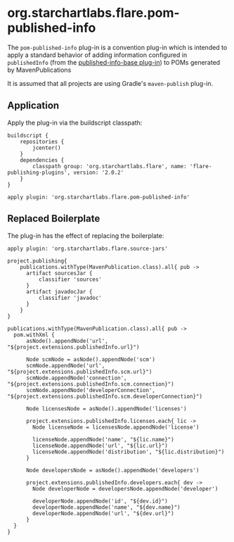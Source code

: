 # org.starchartlabs.flare.pom-published-info

The `pom-published-info` plug-in is a convention plug-in which is intended to apply a standard behavior of adding information configured in `publishedInfo` (from the [published-info-base plug-in](published-info-base.md)) to POMs generated by MavenPublications

It is assumed that all projects are using Gradle's `maven-publish` plug-in.

## Application

Apply the plug-in via the buildscript classpath:

```
buildscript {
    repositories {
        jcenter()
    }
    dependencies {
        classpath group: 'org.starchartlabs.flare', name: 'flare-publishing-plugins', version: '2.0.2'
    }
}

apply plugin: 'org.starchartlabs.flare.pom-published-info'
```

## Replaced Boilerplate

The plug-in has the effect of replacing the boilerplate:

```
apply plugin: 'org.starchartlabs.flare.source-jars'

project.publishing{
    publications.withType(MavenPublication.class).all{ pub ->
      artifact sourcesJar {
          classifier 'sources'
      }
      artifact javadocJar {
          classifier 'javadoc'
      }
    }
}

publications.withType(MavenPublication.class).all{ pub ->
  pom.withXml {
      asNode().appendNode('url', "${project.extensions.publishedInfo.url}")

      Node scmNode = asNode().appendNode('scm')
      scmNode.appendNode('url', "${project.extensions.publishedInfo.scm.url}")
      scmNode.appendNode('connection', "${project.extensions.publishedInfo.scm.connection}")
      scmNode.appendNode('developerConnection', "${project.extensions.publishedInfo.scm.developerConnection}")

      Node licensesNode = asNode().appendNode('licenses')

      project.extensions.publishedInfo.licenses.each{ lic ->
        Node licenseNode = licensesNode.appendNode('license')

        licenseNode.appendNode('name', "${lic.name}")
        licenseNode.appendNode('url', "${lic.url}")
        licenseNode.appendNode('distribution', "${lic.distribution}")
      }

      Node developersNode = asNode().appendNode('developers')

      project.extensions.publishedInfo.developers.each{ dev ->
        Node developerNode = developersNode.appendNode('developer')

        developerNode.appendNode('id', "${dev.id}")
        developerNode.appendNode('name', "${dev.name}")
        developerNode.appendNode('url', "${dev.url}")
      }
  }
}
```

